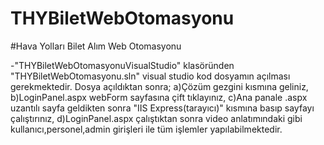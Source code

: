 # THYBiletWebOtomasyonu
#Hava Yolları Bilet Alım Web Otomasyonu

-"THYBiletWebOtomasyonuVisualStudio" klasöründen "THYBiletWebOtomasyonu.sln" visual studio kod dosyamın açılması gerekmektedir. Dosya açıldıktan sonra;
    a)Çözüm gezgini kısmına geliniz,
    b)LoginPanel.aspx webForm sayfasına çift tıklayınız,
    c)Ana panale .aspx uzantılı sayfa geldikten sonra "IIS Express(tarayıcı)" kısmına basıp sayfayı çalıştırınız,
    d)LoginPanel.aspx çalıştıktan sonra video anlatımındaki gibi kullanıcı,personel,admin girişleri ile
      tüm işlemler yapılabilmektedir.

